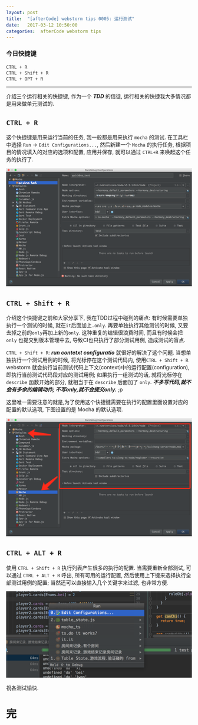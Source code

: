 ```yaml
---
layout: post
title:  "[afterCode] webstorm tips 0005: 运行测试"
date:   2017-03-12 10:50:00
categories:  afterCode webstorm tips
---
```


### 今日快捷键

```
CTRL + R
CTRL + Shift + R
CTRL + OPT + R
```

----

介绍三个运行相关的快捷键, 作为一个 ***TDD*** 的信徒, 运行相关的快捷我大多情况都是用来做单元测试的.


## `CTRL + R`

这个快捷键是用来运行当前的任务, 我一般都是用来执行 `mocha` 的测试. 在工具栏中选择 `Run` -> `Edit Configurations...`, 然后新建一个 `Mocha` 的执行任务, 根据项目的情况填入的对应的选项和配置, 应用并保存, 就可以通过 `CTRL+R` 来唤起这个任务的执行了.

![config_mocha_run](https://raw.githubusercontent.com/stormslowly/stormslowly.github.io/master/imgs/setup_mocha_config.png)




## `CTRL + Shift + R`

介绍这个快捷键之前和大家分享下, 我在TDD过程中碰到的痛点: 有时候需要单独执行一个测试的时候, 就在`it`后面加上`.only`. 再要单独执行其他测试的时候, 又要去掉之前的`only`再加上新的`only`. 这种重复的编辑很浪费时间, 而且有时候会把 `only` 也提交到版本管理中去, 导致CI也只执行了部分测试用例, 造成测试的盲点.

`CTRL + Shift + R`: ***run contetxt configuratio*** 就很好的解决了这个问题. 当想单独执行一个测试用例的时候, 将光标停在这个测试代码内, 使用`CTRL + Shift + R` webstorm 就会执行当前测试代码上下文(context)中的运行配置(configuration), 即执行当前测试代码段对应的测试用例; 如果执行一组测试的话, 就将光标停在 `describe` 函数开始的部分, 就相当于在 `describe` 后面加了 `only`. ***不多写代码,就不会有多余的编辑动作; 不写only,就不会提交only.***  ;p

这里唯一需要注意的就是,为了使用这个快捷键需要在执行的配置里面设置对应的配置的默认选项, 下图设置的是 Mocha 的默认选项.


![show parameters](https://raw.githubusercontent.com/stormslowly/stormslowly.github.io/master/imgs/run_context_default_option.png)



## `CTRL + ALT + R`

使用 `CTRL + Shift + R` 执行列表产生很多的执行的配置. 当需要重新全部测试, 可以通过 `CTRL + ALT + R` 呼出, 所有可用的运行配置, 然后使用上下键来选择执行全部测试用例的配置; 当然还可以直接输入几个关键字来过滤, 也非常方便.


![show assistant](https://raw.githubusercontent.com/stormslowly/stormslowly.github.io/master/imgs/run_config_list.png)


祝各测试愉快.

# 完
